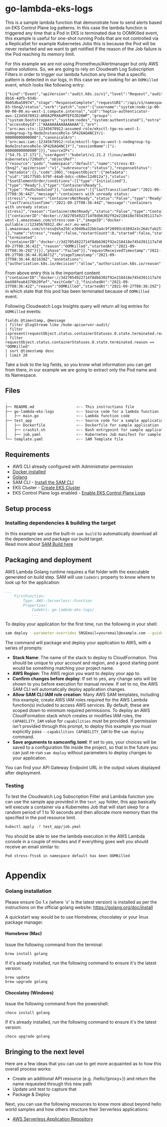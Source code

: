 # go-lambda-eks-logs

This is a sample lambda function that demonstrate how to send alerts based on EKS Control Plane log patterns. In this case the lambda function is triggered any time that a Pod in EKS is terminated due to OOMKilled event, this example is useful for one-shot running Pods that are not controlled via a ReplicaSet for example Kubernetes Jobs this is because the Pod will be never restarted and we want to get notified if the reason of the Job failure is the Pod reaching its memory limit.

For this example we are not using Prometheus/Alertmanager but only AWS native solutions. So, we are going to rely on Cloudwath Log Subscription Filters in order to trigger our lambda function any time that a specific pattern is detected in our logs, in this case we are looking for an `OOMKilled` event, which looks like following entry:

```
{"kind":"Event","apiVersion":"audit.k8s.io/v1","level":"Request","auditID":"0e507148-8b16-4dfb-934b-9b05dba50974","stage":"ResponseComplete","requestURI":"/api/v1/namespaces/default/pods/stress-83-tbnq2/status","verb":"patch","user":{"username":"system:node:ip-00-00-00-00.eu-west-1.compute.internal","uid":"heptio-authenticator-aws:12345678912:AROA2PRXA4MTEFOJD26WP","groups":["system:bootstrappers","system:nodes","system:authenticated"],"extra":{"accessKeyId":["AAAAAAAAAAAAAAAA"],"arn":["arn:aws:sts::12345678912:assumed-role/eksctl-tgw-eu-west-1-nodegroup-tg-NodeInstanceRole-SP426AQ4NC1Y/i-00000000000000"],"canonicalArn":["arn:aws:iam::12345678912:role/eksctl-tgw-eu-west-1-nodegroup-tg-NodeInstanceRole-SP426AQ4NC1Y"],"sessionName":["i-00000000000000"]}},"sourceIPs":["54.75.17.171"],"userAgent":"kubelet/v1.21.2 (linux/amd64) kubernetes/729bdfc","objectRef":{"resource":"pods","namespace":"default","name":"stress-83-tbnq2","apiVersion":"v1","subresource":"status"},"responseStatus":{"metadata":{},"code":200},"requestObject":{"metadata":{"uid":"10177585-b79f-44a0-bdcc-c68ec12d012a"},"status":{"$setElementOrder/conditions":[{"type":"Initialized"},{"type":"Ready"},{"type":"ContainersReady"},{"type":"PodScheduled"}],"conditions":[{"lastTransitionTime":"2021-09-27T08:36:44Z","message":"containers with unready status: [stress]","reason":"ContainersNotReady","status":"False","type":"Ready"},{"lastTransitionTime":"2021-09-27T08:36:44Z","message":"containers with unready status: [stress]","reason":"ContainersNotReady","status":"False","type":"ContainersReady"}],"containerStatuses":[{"containerID":"docker://3d27054922714f8db6302f92e218418e7454391117a74be498fea64376b20fef","image":"12345678912.dkr.ecr.eu-west-1.amazonaws.com/stress:oom-1","imageID":"docker-pullable://12345678912.dkr.ecr.eu-west-1.amazonaws.com/stress@sha256:e3040ba32bb3a4c9f20993c63892e3c26dcfab257a0cedd73afb92b350fb7f14","lastState":{},"name":"stress","ready":false,"restartCount":0,"started":false,"state":{"terminated":{"containerID":"docker://3d27054922714f8db6302f92e218418e7454391117a74be498fea64376b20fef","exitCode":2,"finishedAt":"2021-09-27T08:36:42Z","reason":"OOMKilled","startedAt":"2021-09-27T08:36:29Z"}}}],"phase":"Failed"}},"requestReceivedTimestamp":"2021-09-27T08:36:44.014671Z","stageTimestamp":"2021-09-27T08:36:44.021638Z","annotations":{"authorization.k8s.io/decision":"allow","authorization.k8s.io/reason":""}}
```
From above entry this is the important content `{"containerID":"docker://3d27054922714f8db6302f92e218418e7454391117a74be498fea64376b20fef","exitCode":2,"finishedAt":"2021-09-27T08:36:42Z","reason":"OOMKilled","startedAt":"2021-09-27T08:36:29Z"}` in which state that this pod has been terminated because of `OOMKilled` event.

Following Cloudwatch Logs Insights query will return all log entries for `OOMKilled` events:

```
fields @timestamp, @message
| filter @logStream like /kube-apiserver-audit/
| filter ispresent(requestObject.status.containerStatuses.0.state.terminated.reason)
| filter requestObject.status.containerStatuses.0.state.terminated.reason == "OOMKilled"
| sort @timestamp desc
| limit 20
```
Take a look to the log fields, so you know what information you can get from there, in our example we are going to extract only the Pod name and its Namespace.

## Files

```bash
.
├── README.md                   <-- This instructions file
├── go-lambda-eks-logs          <-- Source code for a lambda function
│   ├── main.go                 <-- Lambda function code
├── test_app                    <-- Source code for a sample application
│   ├── Dockerfile              <-- Dockerfile for sample application
│   ├── crashit.sh              <-- Bash entrypoint for sample application
│   ├── job.yaml                <-- Kubernetes Job manifest for sample application
└── template.yaml               <-- SAM Template file
```

## Requirements

* AWS CLI already configured with Administrator permission
* [Docker installed](https://www.docker.com/community-edition)
* [Golang](https://golang.org)
* SAM CLI - [Install the SAM CLI](https://docs.aws.amazon.com/serverless-application-model/latest/developerguide/serverless-sam-cli-install.html)
* EKS Cluster - [Create EKS Cluster](https://docs.aws.amazon.com/eks/latest/userguide/create-cluster.html)
* EKS Control Plane logs enabled - [Enable EKS Control Plane Logs](https://docs.aws.amazon.com/eks/latest/userguide/control-plane-logs.html)

## Setup process

### Installing dependencies & building the target 

In this example we use the built-in `sam build` to automatically download all the dependencies and package our build target.   
Read more about [SAM Build here](https://docs.aws.amazon.com/serverless-application-model/latest/developerguide/sam-cli-command-reference-sam-build.html) 


## Packaging and deployment

AWS Lambda Golang runtime requires a flat folder with the executable generated on build step. SAM will use `CodeUri` property to know where to look up for the application:

```yaml
...
    FirstFunction:
        Type: AWS::Serverless::Function
        Properties:
            CodeUri: go-lambda-eks-logs/
            ...
```

To deploy your application for the first time, run the following in your shell:

```bash
sam deploy --parameter-overrides SNSEmail=youremail@example.com --guided
```

The command will package and deploy your application to AWS, with a series of prompts:

* **Stack Name**: The name of the stack to deploy to CloudFormation. This should be unique to your account and region, and a good starting point would be something matching your project name.
* **AWS Region**: The AWS region you want to deploy your app to.
* **Confirm changes before deploy**: If set to yes, any change sets will be shown to you before execution for manual review. If set to no, the AWS SAM CLI will automatically deploy application changes.
* **Allow SAM CLI IAM role creation**: Many AWS SAM templates, including this example, create AWS IAM roles required for the AWS Lambda function(s) included to access AWS services. By default, these are scoped down to minimum required permissions. To deploy an AWS CloudFormation stack which creates or modifies IAM roles, the `CAPABILITY_IAM` value for `capabilities` must be provided. If permission isn't provided through this prompt, to deploy this example you must explicitly pass `--capabilities CAPABILITY_IAM` to the `sam deploy` command.
* **Save arguments to samconfig.toml**: If set to yes, your choices will be saved to a configuration file inside the project, so that in the future you can just re-run `sam deploy` without parameters to deploy changes to your application.

You can find your API Gateway Endpoint URL in the output values displayed after deployment.

### Testing
To test the Cloudwatch Log Subscription Filter and Lambda function you can use the sample app provided in the `test_app` folder, this app basically will execute a container via a Kubernetes Job that will start sleep for a random period of 1 to 10 seconds and then allocate more memory than the specified in the pod resource limit.

```bash
kubectl apply -f test_app/job.ymal
```
You should be able to see the lambda execution in the AWS Lambda console in a couple of minutes and if everything goes well you should receive an email similar to:

```
Pod stress-ftss6 in namespace default has been OOMKilled
```

# Appendix

### Golang installation

Please ensure Go 1.x (where 'x' is the latest version) is installed as per the instructions on the official golang website: https://golang.org/doc/install

A quickstart way would be to use Homebrew, chocolatey or your linux package manager.

#### Homebrew (Mac)

Issue the following command from the terminal:

```shell
brew install golang
```

If it's already installed, run the following command to ensure it's the latest version:

```shell
brew update
brew upgrade golang
```

#### Chocolatey (Windows)

Issue the following command from the powershell:

```shell
choco install golang
```

If it's already installed, run the following command to ensure it's the latest version:

```shell
choco upgrade golang
```

## Bringing to the next level

Here are a few ideas that you can use to get more acquainted as to how this overall process works:

* Create an additional API resource (e.g. /hello/{proxy+}) and return the name requested through this new path
* Update unit test to capture that
* Package & Deploy

Next, you can use the following resources to know more about beyond hello world samples and how others structure their Serverless applications:

* [AWS Serverless Application Repository](https://aws.amazon.com/serverless/serverlessrepo/)
